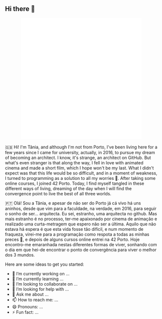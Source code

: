 ## Hi there 👋

<div align="center">
    <img src="example.svg" width="400" height="400" alt="css-in-readme">
</div>

🇬🇧
Hi! I'm Tânia, and although I'm not from Porto, I've been living here for a few years since I came for university, actually, in 2016, to pursue my dream of becoming an architect. I know, it's strange, an architect on GitHub. But what's even stranger is that along the way, I fell in love with animated cinema and made a short film, which I hope won't be my last.
What I didn't expect was that this life would be so difficult, and in a moment of weakness, I turned to programming as a solution to all my worries 🫠. After taking some online courses, I joined 42 Porto.
Today, I find myself tangled in these different ways of living, dreaming of the day when I will find the convergence point to live the best of all three worlds.

🇵🇹
Olá! Sou a Tânia, e apesar de não ser do Porto já cá vivo há uns aninhos, desde que vim para a faculdade, na verdade, em 2016, para seguir o sonho de ser... arquitecta. Eu sei, estranho, uma arquitecta no github. Mas mais estranho é no processo, ter-me apaixonado por cinema de animação e realizado uma curta-metragem que espero não ser a última.
Aquilo que não estava há espera é que esta vida fosse tão difícil, e num momento de fraqueza, virei-me para a programação como respota a todas as minhas preces 🫠, e depois de alguns cursos online entrei na 42 Porto.
Hoje encontro-me emaranhada nestas diferentes formas de viver, sonhando com o dia em que hei-de encontrar o ponto de convergência para viver o melhor dos 3 mundos.

Here are some ideas to get you started:

- 🔭 I’m currently working on ...
- 🌱 I’m currently learning ...
- 👯 I’m looking to collaborate on ...
- 🤔 I’m looking for help with ...
- 💬 Ask me about ...
- 📫 How to reach me: ...
- 😄 Pronouns: ...
- ⚡ Fun fact: ...
